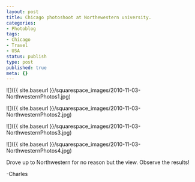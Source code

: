 ```yaml
---
layout: post
title: Chicago photoshoot at Northewestern university.
categories:
- Photoblog
tags:
- Chicago
- Travel
- USA
status: publish
type: post
published: true
meta: {}
---
```


![]({{ site.baseurl }}/squarespace_images/2010-11-03-NorthwesternPhotos1.jpg)
   
![]({{ site.baseurl }}/squarespace_images/2010-11-03-NorthwesternPhotos2.jpg)
   
![]({{ site.baseurl }}/squarespace_images/2010-11-03-NorthwesternPhotos3.jpg)
   
![]({{ site.baseurl }}/squarespace_images/2010-11-03-NorthwesternPhotos4.jpg)

Drove up to Northwestern for no reason but the view. Observe the results!

-Charles

